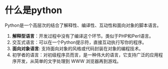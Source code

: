 # 什么是python

Python是一个高层次的结合了解释性、编译性、互动性和面向对象的脚本语言。

1. **解释型语言**：开发过程中没有了编译这个环节。类似于PHP和Perl语言。
2. 交互式语言：可以在一个Python提示符，直接互动执行写你的程序。
3. **面向对象语言**: 支持面向对象的风格或代码封装在对象的编程技术。
4. 初学者的语言：对初级程序员而言，是一种伟大的语言，它支持广泛的应用程序开发，从简单的文字处理到 WWW 浏览器再到游戏。

